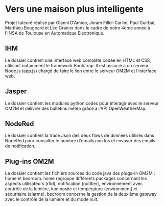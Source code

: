 # Vers une maison plus intelligente
Projet tuteuré réalisé par Gianni D'Amico, Joram Fillol-Carlini, Paul Guirbal, Matthieu Bougeard et Léo Granier dans le cadre de notre 4ème année à l'INSA de Toulouse en Automatique Electronique.

## IHM

Le dossier contient une interface web complète codée en HTML et CSS, utilisant notamment le framework Bootstrap.
Il est associé à un serveur Node.js (app.js) chargé de faire le lien entre le serveur OM2M et l'interface web.

## Jasper

Le dossier contient les modules python codés pour interagir avec le serveur OM2M et délivrer des bulletins météo grâce à l'API OpenWeatherMap.

## NodeRed

Le dossier contient la trace Json des deux flows de données utilisés dans NodeRed pour consulter le nombre d'emails non lus et envoyer des emails de notification.

## Plug-ins OM2M

Le dossier contient les fichiers sources du code java des plugs-in OM2M : home et bedroom. home regroupe différents packages concernant les aspects utilisateurs (rfid), notification (notifier), environnement avec contrôle de la lumière, luminosité et température (environment) et sécuritaire (alarme). bedroom concerne la gestion de la deuxième gateway avec le contrôle de la lumière et du mode nuit.

